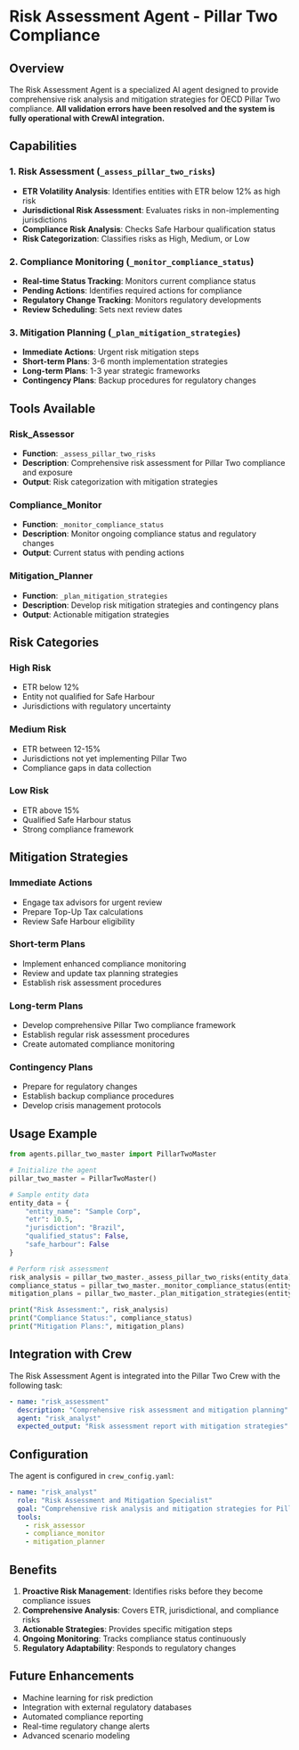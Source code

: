 # Risk Assessment Agent - Pillar Two Compliance

## Overview
The Risk Assessment Agent is a specialized AI agent designed to provide comprehensive risk analysis and mitigation strategies for OECD Pillar Two compliance. **All validation errors have been resolved and the system is fully operational with CrewAI integration.**

## Capabilities

### 1. Risk Assessment (`_assess_pillar_two_risks`)
- **ETR Volatility Analysis**: Identifies entities with ETR below 12% as high risk
- **Jurisdictional Risk Assessment**: Evaluates risks in non-implementing jurisdictions
- **Compliance Risk Analysis**: Checks Safe Harbour qualification status
- **Risk Categorization**: Classifies risks as High, Medium, or Low

### 2. Compliance Monitoring (`_monitor_compliance_status`)
- **Real-time Status Tracking**: Monitors current compliance status
- **Pending Actions**: Identifies required actions for compliance
- **Regulatory Change Tracking**: Monitors regulatory developments
- **Review Scheduling**: Sets next review dates

### 3. Mitigation Planning (`_plan_mitigation_strategies`)
- **Immediate Actions**: Urgent risk mitigation steps
- **Short-term Plans**: 3-6 month implementation strategies
- **Long-term Plans**: 1-3 year strategic frameworks
- **Contingency Plans**: Backup procedures for regulatory changes

## Tools Available

### Risk_Assessor
- **Function**: `_assess_pillar_two_risks`
- **Description**: Comprehensive risk assessment for Pillar Two compliance and exposure
- **Output**: Risk categorization with mitigation strategies

### Compliance_Monitor
- **Function**: `_monitor_compliance_status`
- **Description**: Monitor ongoing compliance status and regulatory changes
- **Output**: Current status with pending actions

### Mitigation_Planner
- **Function**: `_plan_mitigation_strategies`
- **Description**: Develop risk mitigation strategies and contingency plans
- **Output**: Actionable mitigation strategies

## Risk Categories

### High Risk
- ETR below 12%
- Entity not qualified for Safe Harbour
- Jurisdictions with regulatory uncertainty

### Medium Risk
- ETR between 12-15%
- Jurisdictions not yet implementing Pillar Two
- Compliance gaps in data collection

### Low Risk
- ETR above 15%
- Qualified Safe Harbour status
- Strong compliance framework

## Mitigation Strategies

### Immediate Actions
- Engage tax advisors for urgent review
- Prepare Top-Up Tax calculations
- Review Safe Harbour eligibility

### Short-term Plans
- Implement enhanced compliance monitoring
- Review and update tax planning strategies
- Establish risk assessment procedures

### Long-term Plans
- Develop comprehensive Pillar Two compliance framework
- Establish regular risk assessment procedures
- Create automated compliance monitoring

### Contingency Plans
- Prepare for regulatory changes
- Establish backup compliance procedures
- Develop crisis management protocols

## Usage Example

```python
from agents.pillar_two_master import PillarTwoMaster

# Initialize the agent
pillar_two_master = PillarTwoMaster()

# Sample entity data
entity_data = {
    "entity_name": "Sample Corp",
    "etr": 10.5,
    "jurisdiction": "Brazil",
    "qualified_status": False,
    "safe_harbour": False
}

# Perform risk assessment
risk_analysis = pillar_two_master._assess_pillar_two_risks(entity_data)
compliance_status = pillar_two_master._monitor_compliance_status(entity_data)
mitigation_plans = pillar_two_master._plan_mitigation_strategies(entity_data)

print("Risk Assessment:", risk_analysis)
print("Compliance Status:", compliance_status)
print("Mitigation Plans:", mitigation_plans)
```

## Integration with Crew

The Risk Assessment Agent is integrated into the Pillar Two Crew with the following task:

```yaml
- name: "risk_assessment"
  description: "Comprehensive risk assessment and mitigation planning"
  agent: "risk_analyst"
  expected_output: "Risk assessment report with mitigation strategies"
```

## Configuration

The agent is configured in `crew_config.yaml`:

```yaml
- name: "risk_analyst"
  role: "Risk Assessment and Mitigation Specialist"
  goal: "Comprehensive risk analysis and mitigation strategies for Pillar Two compliance"
  tools:
    - risk_assessor
    - compliance_monitor
    - mitigation_planner
```

## Benefits

1. **Proactive Risk Management**: Identifies risks before they become compliance issues
2. **Comprehensive Analysis**: Covers ETR, jurisdictional, and compliance risks
3. **Actionable Strategies**: Provides specific mitigation steps
4. **Ongoing Monitoring**: Tracks compliance status continuously
5. **Regulatory Adaptability**: Responds to regulatory changes

## Future Enhancements

- Machine learning for risk prediction
- Integration with external regulatory databases
- Automated compliance reporting
- Real-time regulatory change alerts
- Advanced scenario modeling
